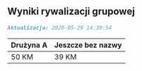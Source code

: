 ## Wyniki rywalizacji grupowej

```markdown
Aktualizacja: 2020-05-29 14:39:54
```

Drużyna A | Jeszcze bez nazwy
------------ | -------------
 50 KM | 39 KM